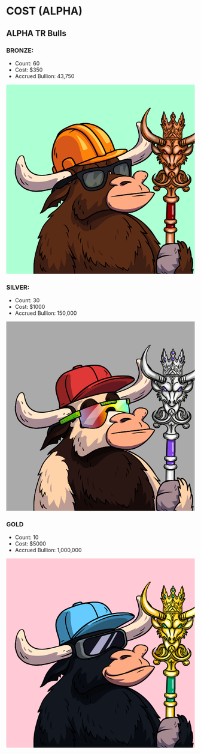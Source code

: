 # COST (ALPHA)

## ALPHA TR Bulls

### BRONZE:

* Count: 60&#x20;
* Cost: $350&#x20;
* Accrued Bullion: 43,750

![](<../../../.gitbook/assets/50 (1) (1).png>)



### SILVER:

* Count: 30
* Cost: $1000
* Accrued Bullion: 150,000

![](<../../../.gitbook/assets/1 (1).png>)



### GOLD

* Count: 10
* Cost: $5000
* Accrued Bullion: 1,000,000

![](<../../../.gitbook/assets/12 (2).png>)
